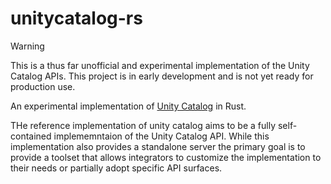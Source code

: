 # unitycatalog-rs

> [!WARNING]
> This is a thus far unofficial and experimental implementation of the Unity Catalog APIs.
> This project is in early development and is not yet ready for production use.

An experimental implementation of [Unity Catalog] in Rust.

THe reference implementation of unity catalog aims to be a fully self-contained
implememntaion of the Unity Catalog API. While this implementation also
provides a standalone server the primary goal is to provide a toolset that
allows integrators to customize the implementation to their needs or partially
adopt specific API surfaces.

[Unity Catalog]: unitycatalog.io
